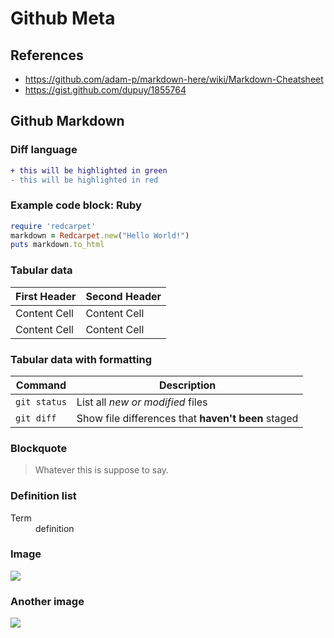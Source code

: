 # Github Meta
## References
- https://github.com/adam-p/markdown-here/wiki/Markdown-Cheatsheet
- https://gist.github.com/dupuy/1855764

## Github Markdown
### Diff language
```diff
+ this will be highlighted in green
- this will be highlighted in red
```
### Example code block: Ruby
```ruby
require 'redcarpet'
markdown = Redcarpet.new("Hello World!")
puts markdown.to_html
```
### Tabular data
| First Header  | Second Header |
| ------------- | ------------- |
| Content Cell  | Content Cell  |
| Content Cell  | Content Cell  |

### Tabular data with formatting
| Command | Description |
| --- | --- |
| `git status` | List all *new or modified* files |
| `git diff` | Show file differences that **haven't been** staged |

### Blockquote
> Whatever this is
> suppose to say.

### Definition list
<dl>
  <dt>Term</dt>
  <dd>definition</dd>
</dl>

### Image
<a><img src="http://dump.thecybershadow.net/6c736bfd11ded8cdc5e2bda009a6694a/colortext.svg"/></a>

### Another image
<img src="https://upload.wikimedia.org/wikipedia/commons/4/45/Glider.svg"/>
